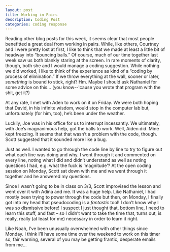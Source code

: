 ```yaml
---
layout: post
title: Working in Pairs
description: Coding Post
categories: coding response
---
```

Reading other blog posts for this week, it seems clear that most people benefitted a great deal from working in pairs. While, like others, Courtney and I were pretty lost at first, I like to think that we made at least a little bit of headway into “bouncing balls.” Of course, much of our time together last week saw us both blankly staring at the screen. In rare moments of clarity, though, both she and I would manage a coding suggestion. While nothing we did worked, I like to think of the experience as kind of a “coding by process of elimination.” If we throw everything at the wall, sooner or later, *something* is bound to stick, right? Hm. Maybe I should ask Nathaniel for some advice on this… (you know--'cause you wrote that program with the shit, get it?)

At any rate, I met with Aden to work on it on Friday. We were both hoping that David, in his infinite wisdom, would stop in the computer lab but, unfortunately (for him, too), he’s been under the weather.

Luckily, Joe was in his office for us to interrupt incessantly. We ultimately, with Joe’s magnanimous help, got the balls to work. Well, Aiden did. Mine kept freezing. It seems that that wasn’t a problem with the code, though. Scott suggested that it sounded more like a bug.

Just as well. I wanted to go through the code line by line to try to figure out what each line was doing and why. I went through it and commented on every line, noting what I did and didn’t understand as well as noting questions I had, e.g. what the fuck is ‘magnitude’? At the open coding session on Monday, Scott sat down with me and we went through it together and he answered my questions.

Since I wasn’t going to be in class on 3/3, Scott improvised the lesson and went over it with Adina and me. It was a huge help. Like Nathaniel, I had mostly been trying to power through the code but then, on Monday, I finally got into my head that pseudocoding is a *fantastic* tool! I don’t know why I was so dismissive before! I suspect I just thought that, bottom line, I need to learn this stuff, and fast – so I didn’t want to take the time that, turns out, is really, really (at least for me) necessary in order to learn it right.

Like Noah, I’ve been unusually overwhelmed with other things since Monday. I think I’ll have some time over the weekend to work on this timer so, fair warning, several of you may be getting frantic, desperate emails from me…

